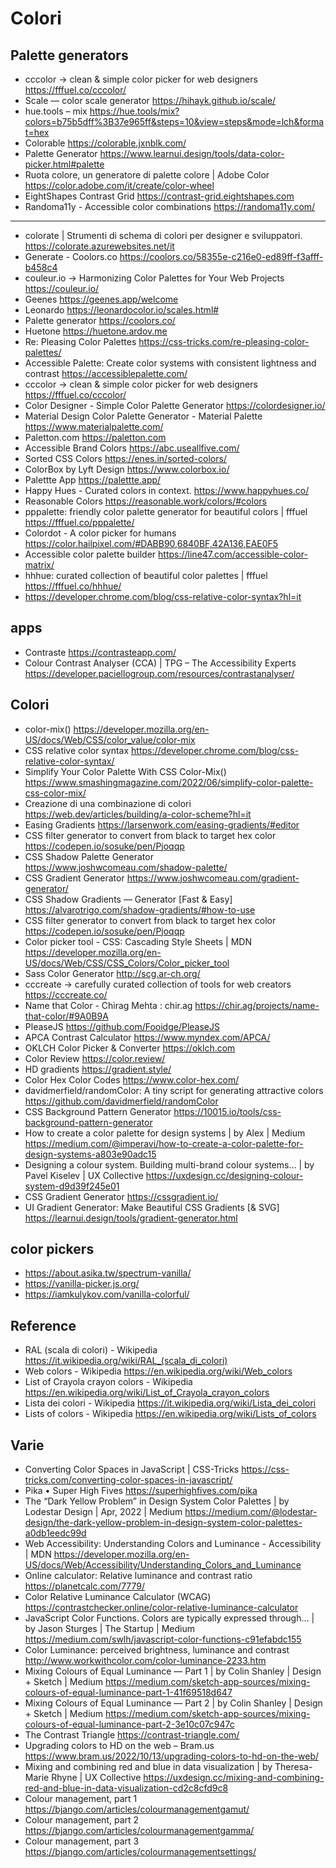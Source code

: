 # Colori


## Palette generators
* cccolor → clean & simple color picker for web designers <https://fffuel.co/cccolor/>
* Scale — color scale generator <https://hihayk.github.io/scale/>
* hue.tools – mix <https://hue.tools/mix?colors=b75b5dff%3B37e965ff&steps=10&view=steps&mode=lch&format=hex>
* Colorable <https://colorable.jxnblk.com/>
* Palette Generator <https://www.learnui.design/tools/data-color-picker.html#palette>
* Ruota colore, un generatore di palette colore | Adobe Color <https://color.adobe.com/it/create/color-wheel>
* EightShapes Contrast Grid <https://contrast-grid.eightshapes.com>
* Randoma11y - Accessible color combinations <https://randoma11y.com/>

---

* colorate | Strumenti di schema di colori per designer e sviluppatori. <https://colorate.azurewebsites.net/it>
* Generate - Coolors.co <https://coolors.co/58355e-c216e0-ed89ff-f3afff-b458c4>
* couleur.io → Harmonizing Color Palettes for Your Web Projects <https://couleur.io/>
* Geenes <https://geenes.app/welcome>
* Leonardo <https://leonardocolor.io/scales.html#>
* Palette generator <https://coolors.co/> 
* Huetone <https://huetone.ardov.me>
* Re: Pleasing Color Palettes <https://css-tricks.com/re-pleasing-color-palettes/>
* Accessible Palette: Create color systems with consistent lightness and contrast <https://accessiblepalette.com/>
* cccolor → clean & simple color picker for web designers <https://fffuel.co/cccolor/>
* Color Designer - Simple Color Palette Generator <https://colordesigner.io/>
* Material Design Color Palette Generator - Material Palette <https://www.materialpalette.com/>
* Paletton.com <https://paletton.com> 
* Accessible Brand Colors <https://abc.useallfive.com/>
* Sorted CSS Colors <https://enes.in/sorted-colors/>
* ColorBox by Lyft Design <https://www.colorbox.io/>
* Palettte App <https://palettte.app/>
* Happy Hues - Curated colors in context. <https://www.happyhues.co/>
* Reasonable Colors <https://reasonable.work/colors/#colors>
* pppalette: friendly color palette generator for beautiful colors | fffuel <https://fffuel.co/pppalette/>
* Colordot - A color picker for humans <https://color.hailpixel.com/#DABB90,6840BF,42A136,EAE0F5>
* Accessible color palette builder <https://line47.com/accessible-color-matrix/>
* hhhue: curated collection of beautiful color palettes | fffuel <https://fffuel.co/hhhue/>
* https://developer.chrome.com/blog/css-relative-color-syntax?hl=it


## apps

* Contraste <https://contrasteapp.com/>
* Colour Contrast Analyser (CCA) | TPG – The Accessibility Experts <https://developer.paciellogroup.com/resources/contrastanalyser/>


## Colori
* color-mix() <https://developer.mozilla.org/en-US/docs/Web/CSS/color_value/color-mix>
* CSS relative color syntax <https://developer.chrome.com/blog/css-relative-color-syntax/>
* Simplify Your Color Palette With CSS Color-Mix() <https://www.smashingmagazine.com/2022/06/simplify-color-palette-css-color-mix/>
* Creazione di una combinazione di colori <https://web.dev/articles/building/a-color-scheme?hl=it>
* Easing Gradients <https://larsenwork.com/easing-gradients/#editor>
* CSS filter generator to convert from black to target hex color <https://codepen.io/sosuke/pen/Pjoqqp> 
* CSS Shadow Palette Generator <https://www.joshwcomeau.com/shadow-palette/>
* CSS Gradient Generator <https://www.joshwcomeau.com/gradient-generator/>
* CSS Shadow Gradients — Generator [Fast & Easy] <https://alvarotrigo.com/shadow-gradients/#how-to-use>
* CSS filter generator to convert from black to target hex color <https://codepen.io/sosuke/pen/Pjoqqp>
* Color picker tool - CSS: Cascading Style Sheets | MDN <https://developer.mozilla.org/en-US/docs/Web/CSS/CSS_Colors/Color_picker_tool>
* Sass Color Generator <http://scg.ar-ch.org/>
* cccreate → carefully curated collection of tools for web creators <https://cccreate.co/>
* Name that Color - Chirag Mehta : chir.ag <https://chir.ag/projects/name-that-color/#9A0B9A>
* PleaseJS <https://github.com/Fooidge/PleaseJS>
* APCA Contrast Calculator <https://www.myndex.com/APCA/>
* OKLCH Color Picker & Converter <https://oklch.com>
* Color Review <https://color.review/>
* HD gradients <https://gradient.style/>
* Color Hex Color Codes <https://www.color-hex.com/>
* davidmerfield/randomColor: A tiny script for generating attractive colors <https://github.com/davidmerfield/randomColor>
* CSS Background Pattern Generator <https://10015.io/tools/css-background-pattern-generator> 
* How to create a color palette for design systems | by Alex | Medium <https://medium.com/@imperavi/how-to-create-a-color-palette-for-design-systems-a803e90adc15>
* Designing a colour system. Building multi-brand colour systems… | by Pavel Kiselev | UX Collective <https://uxdesign.cc/designing-colour-system-d9d39f245e01>
* CSS Gradient Generator <https://cssgradient.io/>
* UI Gradient Generator: Make Beautiful CSS Gradients [& SVG] <https://learnui.design/tools/gradient-generator.html>


## color pickers
* https://about.asika.tw/spectrum-vanilla/
* https://vanilla-picker.js.org/
* https://iamkulykov.com/vanilla-colorful/


## Reference
* RAL (scala di colori) - Wikipedia <https://it.wikipedia.org/wiki/RAL_(scala_di_colori)>
* Web colors - Wikipedia <https://en.wikipedia.org/wiki/Web_colors>
* List of Crayola crayon colors - Wikipedia <https://en.wikipedia.org/wiki/List_of_Crayola_crayon_colors>
* Lista dei colori - Wikipedia <https://it.wikipedia.org/wiki/Lista_dei_colori>
* Lists of colors - Wikipedia <https://en.wikipedia.org/wiki/Lists_of_colors>

## Varie
* Converting Color Spaces in JavaScript | CSS-Tricks <https://css-tricks.com/converting-color-spaces-in-javascript/>
* Pika • Super High Fives <https://superhighfives.com/pika>
* The “Dark Yellow Problem” in Design System Color Palettes | by Lodestar Design | Apr, 2022 | Medium <https://medium.com/@lodestar-design/the-dark-yellow-problem-in-design-system-color-palettes-a0db1eedc99d>
* Web Accessibility: Understanding Colors and Luminance - Accessibility | MDN <https://developer.mozilla.org/en-US/docs/Web/Accessibility/Understanding_Colors_and_Luminance>
* Online calculator: Relative luminance and contrast ratio <https://planetcalc.com/7779/>
* Color Relative Luminance Calculator (WCAG) <https://contrastchecker.online/color-relative-luminance-calculator>
* JavaScript Color Functions. Colors are typically expressed through… | by Jason Sturges | The Startup | Medium <https://medium.com/swlh/javascript-color-functions-c91efabdc155>
* Color Luminance: perceived brightness, luminance and contrast <http://www.workwithcolor.com/color-luminance-2233.htm>
* Mixing Colours of Equal Luminance — Part 1 | by Colin Shanley | Design + Sketch | Medium <https://medium.com/sketch-app-sources/mixing-colours-of-equal-luminance-part-1-41f69518d647>
* Mixing Colours of Equal Luminance — Part 2 | by Colin Shanley | Design + Sketch | Medium <https://medium.com/sketch-app-sources/mixing-colours-of-equal-luminance-part-2-3e10c07c947c>
* The Contrast Triangle <https://contrast-triangle.com/>
* Upgrading colors to HD on the web – Bram.us <https://www.bram.us/2022/10/13/upgrading-colors-to-hd-on-the-web/>
* Mixing and combining red and blue in data visualization | by Theresa-Marie Rhyne | UX Collective <https://uxdesign.cc/mixing-and-combining-red-and-blue-in-data-visualization-cd2c8cfd9c8>
* Colour management, part 1 <https://bjango.com/articles/colourmanagementgamut/>
* Colour management, part 2 <https://bjango.com/articles/colourmanagementgamma/>
* Colour management, part 3 <https://bjango.com/articles/colourmanagementsettings/>



